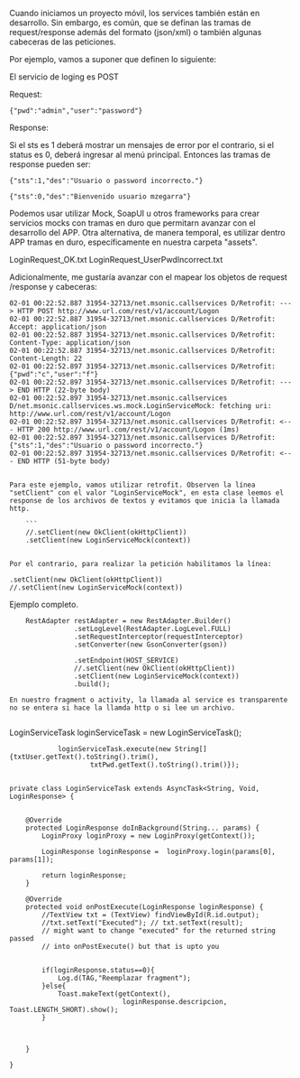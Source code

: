 
Cuando iniciamos un proyecto móvil, los services también están en desarrollo. Sin embargo, es común, que se definan las tramas de request/response además del formato (json/xml) o también algunas cabeceras de las peticiones.

Por ejemplo, vamos a suponer que definen lo siguiente:

El servicio de loging es POST

Request:
```
{"pwd":"admin","user":"password"}
```
Response:

Si el sts es 1 deberá mostrar un mensajes de error por el contrario, si el status es 0, deberá ingresar al menú principal. Entonces las tramas de response pueden ser:

```
{"sts":1,"des":"Usuario o password incorrecto."}
```

```
{"sts":0,"des":"Bienvenido usuario mzegarra"}
```

Podemos usar utilizar Mock, SoapUI u otros frameworks para crear servicios mocks con tramas en duro que permitarn avanzar con el desarrollo del APP. Otra alternativa, de manera temporal, es utilizar dentro APP tramas en duro, específicamente en nuestra carpeta "assets".

LoginRequest_OK.txt
LoginRequest_UserPwdIncorrect.txt

Adicionalmente, me gustaría avanzar con el mapear los objetos de request /response y cabeceras:

```
02-01 00:22:52.887 31954-32713/net.msonic.callservices D/Retrofit: ---> HTTP POST http://www.url.com/rest/v1/account/Logon
02-01 00:22:52.887 31954-32713/net.msonic.callservices D/Retrofit: Accept: application/json
02-01 00:22:52.887 31954-32713/net.msonic.callservices D/Retrofit: Content-Type: application/json
02-01 00:22:52.887 31954-32713/net.msonic.callservices D/Retrofit: Content-Length: 22
02-01 00:22:52.897 31954-32713/net.msonic.callservices D/Retrofit: {"pwd":"c","user":"f"}
02-01 00:22:52.897 31954-32713/net.msonic.callservices D/Retrofit: ---> END HTTP (22-byte body)
02-01 00:22:52.897 31954-32713/net.msonic.callservices D/net.msonic.callservices.ws.mock.LoginServiceMock: fetching uri: http://www.url.com/rest/v1/account/Logon
02-01 00:22:52.897 31954-32713/net.msonic.callservices D/Retrofit: <--- HTTP 200 http://www.url.com/rest/v1/account/Logon (1ms)
02-01 00:22:52.897 31954-32713/net.msonic.callservices D/Retrofit: ﻿{"sts":1,"des":"Usuario o password incorrecto."}
02-01 00:22:52.897 31954-32713/net.msonic.callservices D/Retrofit: <--- END HTTP (51-byte body)


Para este ejemplo, vamos utilizar retrofit. Observen la línea "setClient" con el valor "LoginServiceMock", en esta clase leemos el response de los archivos de textos y evitamos que inicia la llamada http. 

	```
	//.setClient(new OkClient(okHttpClient))
    .setClient(new LoginServiceMock(context))


Por el contrario, para realizar la petición habilitamos la línea:

```
	.setClient(new OkClient(okHttpClient))
    //.setClient(new LoginServiceMock(context))


Ejemplo completo.
```
    RestAdapter restAdapter = new RestAdapter.Builder()
                .setLogLevel(RestAdapter.LogLevel.FULL)
                .setRequestInterceptor(requestInterceptor)
                .setConverter(new GsonConverter(gson))

                .setEndpoint(HOST_SERVICE)
                //.setClient(new OkClient(okHttpClient))
                .setClient(new LoginServiceMock(context))
                .build();

En nuestro fragment o activity, la llamada al service es transparente no se entera si hace la llamda http o si lee un archivo.


```
 LoginServiceTask loginServiceTask = new LoginServiceTask();

                loginServiceTask.execute(new String[]{txtUser.getText().toString().trim(),
                        txtPwd.getText().toString().trim()});

```

```
    private class LoginServiceTask extends AsyncTask<String, Void, LoginResponse> {


        @Override
        protected LoginResponse doInBackground(String... params) {
            LoginProxy loginProxy = new LoginProxy(getContext());

            LoginResponse loginResponse =  loginProxy.login(params[0], params[1]);

            return loginResponse;
        }

        @Override
        protected void onPostExecute(LoginResponse loginResponse) {
            //TextView txt = (TextView) findViewById(R.id.output);
            //txt.setText("Executed"); // txt.setText(result);
            // might want to change "executed" for the returned string passed
            // into onPostExecute() but that is upto you


            if(loginResponse.status==0){
                Log.d(TAG,"Reemplazar fragment");
            }else{
                Toast.makeText(getContext(),
                                loginResponse.descripcion, Toast.LENGTH_SHORT).show();
            }



        }

    }
